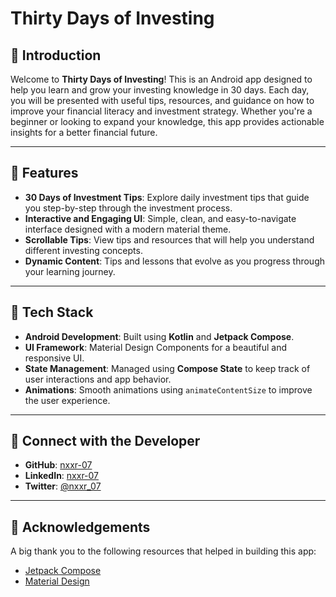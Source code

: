 # **Thirty Days of Investing**

## 🚀 **Introduction**

Welcome to **Thirty Days of Investing**! This is an Android app designed to help you learn and grow your investing knowledge in 30 days. Each day, you will be presented with useful tips, resources, and guidance on how to improve your financial literacy and investment strategy. Whether you're a beginner or looking to expand your knowledge, this app provides actionable insights for a better financial future.

---

## 📱 **Features**

- **30 Days of Investment Tips**: Explore daily investment tips that guide you step-by-step through the investment process.
- **Interactive and Engaging UI**: Simple, clean, and easy-to-navigate interface designed with a modern material theme.
- **Scrollable Tips**: View tips and resources that will help you understand different investing concepts.
- **Dynamic Content**: Tips and lessons that evolve as you progress through your learning journey.

---

## 🔧 **Tech Stack**

- **Android Development**: Built using **Kotlin** and **Jetpack Compose**.
- **UI Framework**: Material Design Components for a beautiful and responsive UI.
- **State Management**: Managed using **Compose State** to keep track of user interactions and app behavior.
- **Animations**: Smooth animations using `animateContentSize` to improve the user experience.

---
## 👥 **Connect with the Developer**

- **GitHub**: [nxxr-07](https://github.com/nxxr-07)
- **LinkedIn**: [nxxr-07](https://www.linkedin.com/in/nxxr-07/)
- **Twitter**: [@nxxr_07](https://twitter.com/nxxr_07)

---

## 🙌 **Acknowledgements**

A big thank you to the following resources that helped in building this app:

- [Jetpack Compose](https://developer.android.com/jetpack/compose)
- [Material Design](https://material.io/)

